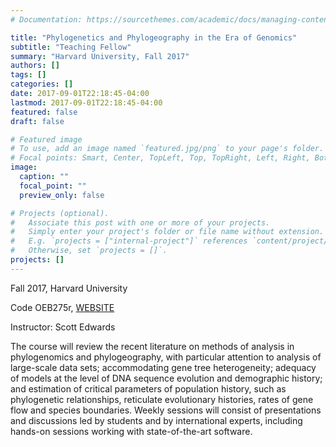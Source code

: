 ```yaml
---
# Documentation: https://sourcethemes.com/academic/docs/managing-content/

title: "Phylogenetics and Phylogeography in the Era of Genomics"
subtitle: "Teaching Fellow"
summary: "Harvard University, Fall 2017"
authors: []
tags: []
categories: []
date: 2017-09-01T22:18:45-04:00
lastmod: 2017-09-01T22:18:45-04:00
featured: false
draft: false

# Featured image
# To use, add an image named `featured.jpg/png` to your page's folder.
# Focal points: Smart, Center, TopLeft, Top, TopRight, Left, Right, BottomLeft, Bottom, BottomRight.
image:
  caption: ""
  focal_point: ""
  preview_only: false

# Projects (optional).
#   Associate this post with one or more of your projects.
#   Simply enter your project's folder or file name without extension.
#   E.g. `projects = ["internal-project"]` references `content/project/deep-learning/index.md`.
#   Otherwise, set `projects = []`.
projects: []
---
```


Fall 2017, Harvard University

Code OEB275r, [WEBSITE](https://canvas.harvard.edu/courses/31068)

Instructor: Scott Edwards

The course will review the recent literature on methods of analysis in phylogenomics and phylogeography, with particular attention to analysis of large-scale data sets; accommodating gene tree heterogeneity; adequacy of models at the level of DNA sequence evolution and demographic history; and estimation of critical parameters of population history, such as phylogenetic relationships, reticulate evolutionary histories, rates of gene flow and species boundaries.  Weekly sessions will consist of presentations and discussions led by students and by international experts, including hands-on sessions working with state-of-the-art software.

